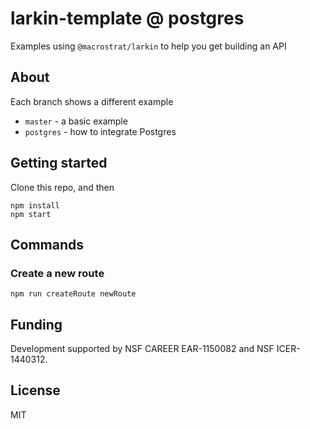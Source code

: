# larkin-template @ postgres
Examples using `@macrostrat/larkin` to help you get building an API

## About
Each branch shows a different example

+ `master` - a basic example
+ `postgres` - how to integrate Postgres

## Getting started
Clone this repo, and then  

````
npm install
npm start
````

## Commands

### Create a new route
````
npm run createRoute newRoute
````

## Funding  
Development supported by NSF CAREER EAR-1150082 and NSF ICER-1440312.

## License  
MIT
